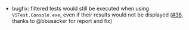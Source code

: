 * bugfix: filtered tests would still be executed when using `VSTest.Console.exe`, even if their results would not be displayed ([#36](https://github.com/csoltenborn/GoogleTestAdapter/issues/36), thanks to @bbusacker for report and fix)
